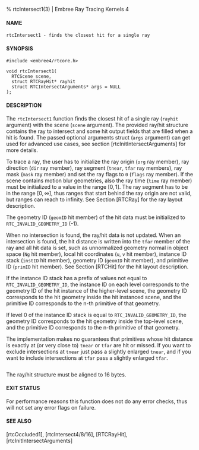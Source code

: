% rtcIntersect1(3) | Embree Ray Tracing Kernels 4

#### NAME

    rtcIntersect1 - finds the closest hit for a single ray

#### SYNOPSIS

    #include <embree4/rtcore.h>

    void rtcIntersect1(
      RTCScene scene,
      struct RTCRayHit* rayhit
      struct RTCIntersectArguments* args = NULL
    );

#### DESCRIPTION

The `rtcIntersect1` function finds the closest hit of a single ray
(`rayhit` argument) with the scene (`scene` argument). The provided
ray/hit structure contains the ray to intersect and some hit output
fields that are filled when a hit is found. The passed optional
arguments struct (`args` argument) can get used for advanced use
cases, see section [rtcInitIntersectArguments] for more details.

To trace a ray, the user has to initialize the ray origin (`org` ray
member), ray direction (`dir` ray member), ray segment (`tnear`,
`tfar` ray members), ray mask (`mask` ray member) and set the ray
flags to `0` (`flags` ray member). If the scene contains motion blur
geometries, also the ray time (`time` ray member) must be initialized
to a value in the range $[0, 1]$. The ray segment has to be in the
range $[0, \infty]$, thus ranges that start behind the ray origin are
not valid, but ranges can reach to infinity. See Section [RTCRay] for
the ray layout description.

The geometry ID (`geomID` hit member) of the hit data must be initialized to
`RTC_INVALID_GEOMETRY_ID` (-1).

When no intersection is found, the ray/hit data is not updated. When an
intersection is found, the hit distance is written into the `tfar`
member of the ray and all hit data is set, such as unnormalized
geometry normal in object space (`Ng` hit member), local hit
coordinates (`u`, `v` hit member), instance ID stack (`instID` hit member),
geometry ID (`geomID` hit member), and primitive ID (`primID` hit
member). See Section [RTCHit] for the hit layout description.

If the instance ID stack has a prefix of values not equal to
`RTC_INVALID_GEOMETRY_ID`, the instance ID on each level corresponds to the geometry
ID of the hit instance of the higher-level scene, the geometry ID
corresponds to the hit geometry inside the hit instanced scene, and the
primitive ID corresponds to the n-th primitive of that geometry.

If level 0 of the instance ID stack is equal to
`RTC_INVALID_GEOMETRY_ID`, the geometry ID corresponds to the hit
geometry inside the top-level scene, and the primitive ID corresponds to the
n-th primitive of that geometry.

The implementation makes no guarantees that primitives whose hit
distance is exactly at (or very close to) `tnear` or `tfar` are hit or
missed. If you want to exclude intersections at `tnear` just pass a
slightly enlarged `tnear`, and if you want to include intersections at
`tfar` pass a slightly enlarged `tfar`.

``` {include=src/api/inc/raypointer.md}
```

The ray/hit structure must be aligned to 16 bytes.

#### EXIT STATUS

For performance reasons this function does not do any error checks,
thus will not set any error flags on failure.

#### SEE ALSO

[rtcOccluded1], [rtcIntersect4/8/16], [RTCRayHit], [rtcInitIntersectArguments]
